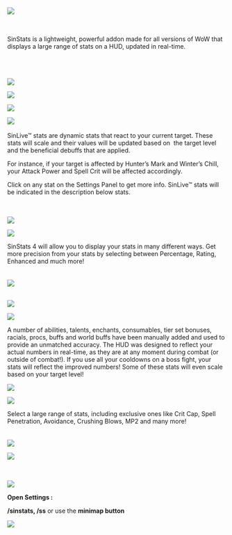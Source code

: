 <br />

![](https://i.imgur.com/lAVoHGa.png)

<br />
<br />
SinStats is a lightweight, powerful addon made for all versions of WoW that displays a large range of stats on a HUD, updated in real-time. 
<br />
<br />
<br />
<br />

![](https://i.imgur.com/nTGv7Bj.png)

![](https://i.imgur.com/MvFzzuI.png)
 


![](https://i.imgur.com/lAVoHGa.png)
<br />

![](https://i.imgur.com/A1wrI2D.png)
<br /><br />
SinLive™ stats are dynamic stats that react to your current target. These stats will scale and their values will be updated based on  the target level and the beneficial debuffs that are applied.

For instance, if your target is affected by Hunter’s Mark and Winter’s Chill, your Attack Power and Spell Crit will be affected accordingly.

Click on any stat on the Settings Panel to get more info. SinLive™ stats will be indicated in the description below stats.
<br /><br /><br />

![](https://i.imgur.com/lAVoHGa.png)
<br />

![](https://i.imgur.com/obSZSpp.png)

SinStats 4 will allow you to display your stats in many different ways. Get more precision from your stats by selecting between Percentage, Rating, Enhanced and much more!
<br /><br /><br />
![](https://i.imgur.com/lny6a6F.png)
<br /><br />

![](https://i.imgur.com/lAVoHGa.png)

![](https://i.imgur.com/h1Avher.png)

A number of abilities, talents, enchants, consumables, tier set bonuses, racials, procs, buffs and world buffs have been manually added and used to provide an unmatched accuracy. The HUD was designed to reflect your actual numbers in real-time, as they are at any moment during combat (or outside of combat!). If you use all your cooldowns on a boss fight, your stats will reflect the improved numbers! Some of these stats will even scale based on your target level!

![](https://i.imgur.com/lAVoHGa.png)
<br />


![](https://i.imgur.com/amgPWuK.png)

Select a large range of stats, including exclusive ones like Crit Cap, Spell Penetration, Avoidance, Crushing Blows, MP2 and many more!
<br /><br /><br />
![](https://i.imgur.com/8tdRHKb.png)

![](https://i.imgur.com/lAVoHGa.png)
<br /><br /><br />

![](https://i.imgur.com/0O2JdDj.png)

**Open Settings :**

**/sinstats, /ss** or use the **minimap button**

![](https://i.imgur.com/Hob4SuU.png)

<br />
